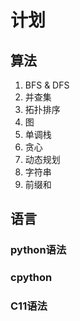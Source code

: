 # 计划



## 算法



1. BFS & DFS
2. 并查集
3. 拓扑排序
4. 图
5. 单调栈
6. 贪心
7. 动态规划
8. 字符串
9. 前缀和



## 语言



### python语法



### cpython



### C11语法



